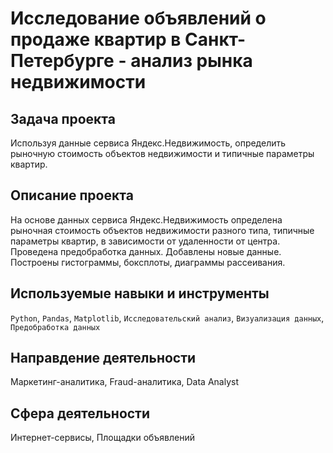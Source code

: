 # Исследование объявлений о продаже квартир в Санкт-Петербурге - анализ рынка недвижимости
## Задача проекта
Используя данные сервиса Яндекс.Недвижимость, определить рыночную стоимость объектов недвижимости и типичные параметры квартир.

## Описание проекта
На основе данных сервиса Яндекс.Недвижимость определена рыночная стоимость
объектов недвижимости разного типа, типичные параметры квартир, в зависимости от
удаленности от центра. Проведена предобработка данных. Добавлены новые данные.
Построены гистограммы, боксплоты, диаграммы рассеивания.

## Используемые навыки и инструменты
`Python`, `Pandas`, `Matplotlib`, `Исследовательский анализ`, `Визуализация данных`, `Предобработка данных`

## Направдение деятельности
Маркетинг-аналитика, Fraud-аналитика, Data Analyst

## Сфера деятельности
Интернет-сервисы, Площадки объявлений
